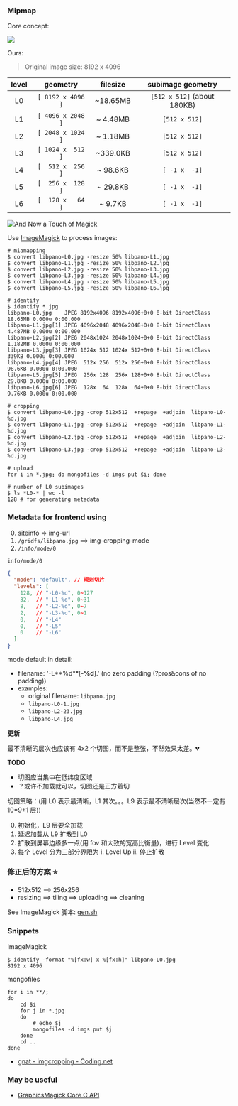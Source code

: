 
### Mipmap

Core concept:

![](http://upload.wikimedia.org/wikipedia/commons/5/5c/MipMap_Example_STS101.jpg)

Ours:

> Original image size: 8192 x 4096

| level |  geometry |      filesize | subimage geometry            |
| :---: | :------------: | :------: | :--------------------------: |
| L0 | `[ 8192 x 4096 ]` | ~18.65MB | `[512 x 512]`  (about 180KB) |
| L1 | `[ 4096 x 2048 ]` | ~ 4.48MB | `[512 x 512]`                |
| L2 | `[ 2048 x 1024 ]` | ~ 1.18MB | `[512 x 512]`                |
| L3 | `[ 1024 x  512 ]` | ~339.0KB | `[512 x 512]`                |
| L4 | `[  512 x  256 ]` | ~ 98.6KB | `[ -1 x  -1]`                |
| L5 | `[  256 x  128 ]` | ~ 29.8KB | `[ -1 x  -1]`                |
| L6 | `[  128 x   64 ]` | ~  9.7KB | `[ -1 x  -1]`                |

![And Now a Touch of Magick](http://www.imagemagick.org/image/wizard.jpg)

Use [ImageMagick](http://www.imagemagick.org/Usage/ "老牌神器、跨平台、脚本运行，也可调用 C 接口") to process images:

```shell
# miamapping
$ convert libpano-L0.jpg -resize 50% libpano-L1.jpg
$ convert libpano-L1.jpg -resize 50% libpano-L2.jpg
$ convert libpano-L2.jpg -resize 50% libpano-L3.jpg
$ convert libpano-L3.jpg -resize 50% libpano-L4.jpg
$ convert libpano-L4.jpg -resize 50% libpano-L5.jpg
$ convert libpano-L5.jpg -resize 50% libpano-L6.jpg

# identify
$ identify *.jpg
libpano-L0.jpg    JPEG 8192x4096 8192x4096+0+0 8-bit DirectClass 18.65MB 0.000u 0:00.000
libpano-L1.jpg[1] JPEG 4096x2048 4096x2048+0+0 8-bit DirectClass 4.487MB 0.000u 0:00.000
libpano-L2.jpg[2] JPEG 2048x1024 2048x1024+0+0 8-bit DirectClass 1.182MB 0.000u 0:00.000
libpano-L3.jpg[3] JPEG 1024x 512 1024x 512+0+0 8-bit DirectClass   339KB 0.000u 0:00.000
libpano-L4.jpg[4] JPEG  512x 256  512x 256+0+0 8-bit DirectClass  98.6KB 0.000u 0:00.000
libpano-L5.jpg[5] JPEG  256x 128  256x 128+0+0 8-bit DirectClass  29.8KB 0.000u 0:00.000
libpano-L6.jpg[6] JPEG  128x  64  128x  64+0+0 8-bit DirectClass  9.76KB 0.000u 0:00.000

# cropping
$ convert libpano-L0.jpg -crop 512x512  +repage  +adjoin  libpano-L0-%d.jpg
$ convert libpano-L1.jpg -crop 512x512  +repage  +adjoin  libpano-L1-%d.jpg
$ convert libpano-L2.jpg -crop 512x512  +repage  +adjoin  libpano-L2-%d.jpg
$ convert libpano-L3.jpg -crop 512x512  +repage  +adjoin  libpano-L3-%d.jpg

# upload
for i in *.jpg; do mongofiles -d imgs put $i; done

# number of L0 subimages 
$ ls *L0-* | wc -l
128 # for generating metadata
```

### Metadata for frontend using

0. siteinfo => img-url
0. `/gridfs/libpano.jpg` ==> img-cropping-mode
0. `/info/mode/0`

`info/mode/0`
```json
{
  "mode": "default", // 规则切片
  "levels": [
    128, // "-L0-%d", 0~127
    32,  // "-L1-%d", 0~31
    8,   // "-L2-%d", 0~7
    2,   // "-L3-%d", 0~1
    0,   // "-L4"
    0,   // "-L5"
    0    // "-L6"
  ]
}
```

mode default in detail:

* filename: '*<orginal file basename>*-L**%d**\[-**%d**\].<orginal file extension>' (no zero padding (?pros&cons of no padding)) 
* examples:
    + original filename: `libpano.jpg`
    + `libpano-L0-1.jpg`
    + `libpano-L2-23.jpg`
    + `libpano-L4.jpg`

**更新**

最不清晰的层次也应该有 4x2 个切图，而不是整张，不然效果太差。:broken_heart:

**TODO**

* 切图应当集中在低纬度区域
* ？或许不加载就可以，切图还是正方着切

切图策略：(用 L0 表示最清晰，L1 其次。。。L9 表示最不清晰层次(当然不一定有 10=9+1 层))

0. 初始化，L9 层要全加载
0. 延迟加载从 L9 扩散到 L0
0. 扩散到屏幕边缘多一点(用 fov 和大致的宽高比衡量)，进行 Level 变化
0. 每个 Level 分为三部分界限为 i. Level Up ii. 停止扩散

### 修正后的方案 :star:

* 512x512 ==> 256x256
* resizing ==> tiling ==> uploading ==> cleaning

See ImageMagick 脚本: [gen.sh](gen.sh)


### Snippets

ImageMagick

```shell
$ identify -format "%[fx:w] x %[fx:h]" libpano-L0.jpg
8192 x 4096
```

mongofiles

```shell
for i in **/;
do
    cd $i
    for j in *.jpg
    do
        # echo $j
        mongofiles -d imgs put $j
    done
    cd ..
done
```

* [gnat - imgcropping - Coding.net](https://coding.net/u/gnat/p/imgcropping/git)

### May be useful

* [GraphicsMagick Core C API](http://www.graphicsmagick.org/api/api.html)
